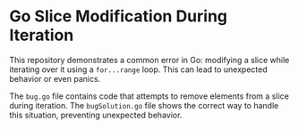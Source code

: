 # Go Slice Modification During Iteration

This repository demonstrates a common error in Go: modifying a slice while iterating over it using a `for...range` loop. This can lead to unexpected behavior or even panics.

The `bug.go` file contains code that attempts to remove elements from a slice during iteration.  The `bugSolution.go` file shows the correct way to handle this situation, preventing unexpected behavior.